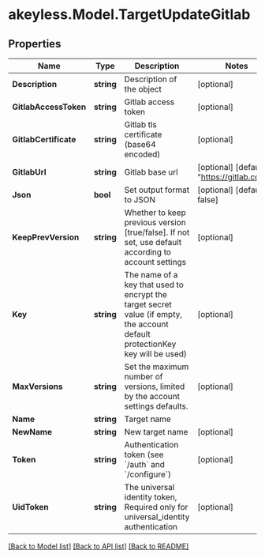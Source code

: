 # akeyless.Model.TargetUpdateGitlab

## Properties

Name | Type | Description | Notes
------------ | ------------- | ------------- | -------------
**Description** | **string** | Description of the object | [optional] 
**GitlabAccessToken** | **string** | Gitlab access token | [optional] 
**GitlabCertificate** | **string** | Gitlab tls certificate (base64 encoded) | [optional] 
**GitlabUrl** | **string** | Gitlab base url | [optional] [default to "https://gitlab.com/"]
**Json** | **bool** | Set output format to JSON | [optional] [default to false]
**KeepPrevVersion** | **string** | Whether to keep previous version [true/false]. If not set, use default according to account settings | [optional] 
**Key** | **string** | The name of a key that used to encrypt the target secret value (if empty, the account default protectionKey key will be used) | [optional] 
**MaxVersions** | **string** | Set the maximum number of versions, limited by the account settings defaults. | [optional] 
**Name** | **string** | Target name | 
**NewName** | **string** | New target name | [optional] 
**Token** | **string** | Authentication token (see &#x60;/auth&#x60; and &#x60;/configure&#x60;) | [optional] 
**UidToken** | **string** | The universal identity token, Required only for universal_identity authentication | [optional] 

[[Back to Model list]](../README.md#documentation-for-models) [[Back to API list]](../README.md#documentation-for-api-endpoints) [[Back to README]](../README.md)


